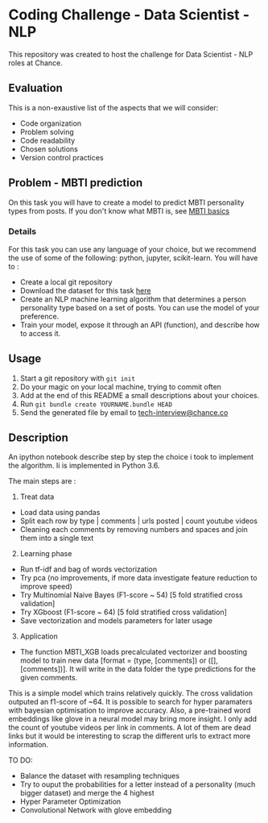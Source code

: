 # Coding Challenge - Data Scientist - NLP

This repository was created to host the challenge for Data Scientist - NLP roles at
Chance.

## Evaluation

This is a non-exaustive list of the aspects that we will consider:

* Code organization
* Problem solving
* Code readability
* Chosen solutions
* Version control practices


## Problem - MBTI prediction

On this task you will have to create a model to predict MBTI personality types
from posts. If you don't know what MBTI is, see [MBTI basics]( 
http://www.myersbriggs.org/my-mbti-personality-type/mbti-basics/home.htm?bhcp=1)

### Details

For this task you can use any language of your choice, but we recommend the use
of some of the following: python, jupyter, scikit-learn. You will have
to :
* Create a local git repository
* Download the dataset for this task [here](
    https://www.kaggle.com/datasnaek/mbti-type)
* Create an NLP machine learning algorithm that determines a person personality type based on a set of posts. You can use the model of your preference.
* Train your model, expose it through an API (function), and describe
    how to access it.

## Usage

1. Start a git repository with ```git init```
1. Do your magic on your local machine, trying to commit often
1. Add at the end of this README a small descriptions about your choices.
1. Run ```git bundle create YOURNAME.bundle HEAD ```
1. Send the generated file by email to tech-interview@chance.co

## Description 

An ipython notebook describe step by step the choice i took to implement the algorithm.
Ii is implemented in Python 3.6.

The main steps are :

1. Treat data
* Load data using pandas
* Split each row by type | comments | urls posted | count youtube videos
* Cleaning each comments by removing numbers and spaces and join them into a single text

2. Learning phase
* Run tf-idf and bag of words vectorization
* Try pca (no improvements, if more data investigate feature reduction to improve speed)
* Try Multinomial Naive Bayes (F1-score ~ 54) [5 fold stratified cross validation]
* Try XGboost (F1-score ~ 64) [5 fold stratified cross validation]
* Save vectorization and models parameters for later usage
3. Application
* The function MBTI\_XGB loads precalculated vectorizer and boosting model to train new data [format = (type, [comments]) or ([], [comments])]. It will write in the data folder the type predictions for the given comments.


This is a simple model which trains relatively quickly. The cross validation outputed an f1-score of ~64. It is possible to search for hyper paramaters with bayesian optimisation to improve accuracy. Also, a pre-trained word embeddings like glove in a neural model may bring more insight. I only add the count of youtube videos per link in comments. A lot of them are dead links but it would be interesting to scrap the different urls to extract more information. 

TO DO:
- Balance the dataset with resampling techniques
- Try to ouput the probabilities for a letter instead of a personality (much bigger dataset) and merge the 4 highest
- Hyper Parameter Optimization
- Convolutional Network with glove embedding

